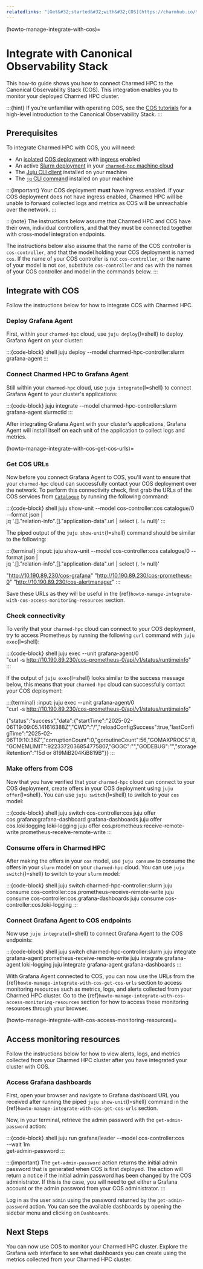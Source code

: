 ```yaml
---
relatedlinks: "[Get&#32;started&#32;with&#32;COS](https://charmhub.io/topics/canonical-observability-stack/tutorials/install-microk8s), [COS&#32;best&#32;practices](https://charmhub.io/topics/canonical-observability-stack/reference/best-practices)"
---
```


(howto-manage-integrate-with-cos)=
# Integrate with Canonical Observability Stack

This how-to guide shows you how to connect Charmed HPC to the Canonical
Observability Stack (COS). This integration enables you to monitor your
deployed Charmed HPC cluster.

:::{hint}
If you're unfamiliar with operating COS, see the [COS tutorials](https://charmhub.io/topics/canonical-observability-stack/tutorials)
for a high-level introduction to the Canonical Observability Stack.
:::

## Prerequisites

To integrate Charmed HPC with COS, you will need:

* An [isolated](https://charmhub.io/topics/canonical-observability-stack/reference/best-practices#deploy-in-isolation) [COS deployment](https://charmhub.io/topics/canonical-observability-stack/tutorials/install-microk8s) with [ingress](https://charmhub.io/topics/canonical-observability-stack/explanation/ingress) enabled
* An active [Slurm deployment](#howto-getting-started-deploy-slurm) in your [`charmed-hpc` machine cloud](#howto-getting-started-initialize-machine-cloud)
* The [Juju CLI client](https://juju.is/docs/juju/install-and-manage-the-client) installed on your machine
* The [`jq` CLI command](https://jqlang.org/download/) installed on your machine

:::{important}
Your COS deployment __must__ have ingress enabled. If your COS deployment does not have
ingress enabled, Charmed HPC will be unable to forward collected logs and metrics as COS
will be unreachable over the network.
:::

:::{note}
The instructions below assume that Charmed HPC and COS have their own, individual controllers,
and that they must be connected together with cross-model integration endpoints.

The instructions below also assume that the name of the COS controller is `cos-controller`, and
that the model holding your COS deployment is named `cos`. If the name of your COS controller is
not `cos-controller`, or the name of your model is not `cos`, substitute `cos-controller`
and `cos` with the names of your COS controller and model in the commands below.
:::

## Integrate with COS

Follow the instructions below for how to integrate COS with Charmed HPC.

### Deploy Grafana Agent

First, within your `charmed-hpc` cloud, use `juju deploy`{l=shell} to deploy Grafana Agent
on your cluster:

:::{code-block} shell
juju deploy --model charmed-hpc-controller:slurm grafana-agent
:::

### Connect Charmed HPC to Grafana Agent

Still within your `charmed-hpc` cloud, use `juju integrate`{l=shell} to connect Grafana
Agent to your cluster's applications:

:::{code-block}
juju integrate --model charmed-hpc-controller:slurm grafana-agent slurmctld
:::

After integrating Grafana Agent with your cluster's applications, Grafana Agent will
install itself on each unit of the application to collect logs and metrics.

(howto-manage-integrate-with-cos-get-cos-urls)=
### Get COS URLs

Now before you connect Grafana Agent to COS, you'll want to ensure that your `charmed-hpc` cloud
can successfully contact your COS deployment over the network. To perform this connectivity check,
first grab the URLs of the COS services from [`Catalogue`](https://charmhub.io/catalogue-k8s) by running the following command:

:::{code-block} shell
juju show-unit --model cos-controller:cos catalogue/0 --format json | \
  jq '.[]."relation-info".[]."application-data".url | select (. != null)'
:::

The piped output of the `juju show-unit`{l=shell} command should be similar to the following:

:::{terminal}
:input: juju show-unit --model cos-controller:cos catalogue/0 --format json | \
  jq '.[]."relation-info".[]."application-data".url | select (. != null)'

"http://10.190.89.230/cos-grafana"
"http://10.190.89.230/cos-prometheus-0"
"http://10.190.89.230/cos-alertmanager"
:::

Save these URLs as they will be useful in the
{ref}`howto-manage-integrate-with-cos-access-monitoring-resources` section.

### Check connectivity

To verify that your `charmed-hpc` cloud can connect to your COS deployment, try to access
Prometheus by running the following `curl` command with `juju exec`{l=shell}:

:::{code-block} shell
juju exec --unit grafana-agent/0 \
  "curl -s http://10.190.89.230/cos-prometheus-0/api/v1/status/runtimeinfo"
:::

If the output of `juju exec`{l=shell} looks similar to the success message below, this
means that your `charmed-hpc` cloud can successfully contact your COS deployment:

:::{terminal}
:input: juju exec --unit grafana-agent/0 \
  "curl -s http://10.190.89.230/cos-prometheus-0/api/v1/status/runtimeinfo"

{"status":"success","data":{"startTime":"2025-02-06T19:09:05.141616388Z","CWD":"/","reloadConfigSuccess":true,"lastConfigTime":"2025-02-06T19:10:36Z","corruptionCount":0,"goroutineCount":56,"GOMAXPROCS":8,"GOMEMLIMIT":9223372036854775807,"GOGC":"","GODEBUG":"","storageRetention":"15d or 819MiB204KiB819B"}}
:::

### Make offers from COS

Now that you have verified that your `charmed-hpc` cloud can connect to your COS deployment,
create offers in your COS deployment using `juju offer`{l=shell}. You can use `juju switch`{l=shell}
to switch to your `cos` model:

:::{code-block} shell
juju switch cos-controller:cos
juju offer cos.grafana:grafana-dashboard grafana-dashboards
juju offer cos.loki:logging loki-logging
juju offer cos.prometheus:receive-remote-write prometheus-receive-remote-write
:::

### Consume offers in Charmed HPC

After making the offers in your `cos` model, use `juju consume` to consume the offers
in your `slurm` model on your `charmed-hpc` cloud. You can use `juju switch`{l=shell}
to switch to your `slurm` model:

:::{code-block} shell
juju switch charmed-hpc-controller:slurm
juju consume cos-controller:cos.prometheus-receive-remote-write
juju consume cos-controller:cos.grafana-dashboards
juju consume cos-controller:cos.loki-logging
:::

### Connect Grafana Agent to COS endpoints

Now use `juju integrate`{l=shell} to connect Grafana Agent to the COS endpoints:

:::{code-block} shell
juju switch charmed-hpc-controller:slurm
juju integrate grafana-agent prometheus-receive-remote-write
juju integrate grafana-agent loki-logging
juju integrate grafana-agent grafana-dashboards
:::

With Grafana Agent connected to COS, you can now use the URLs from the
{ref}`howto-manage-integrate-with-cos-get-cos-urls` section to access monitoring resources
such as metrics, logs, and alerts collected from your Charmed HPC cluster. Go to the
{ref}`howto-manage-integrate-with-cos-access-monitoring-resources` section for how to
access these monitoring resources through your browser.

(howto-manage-integrate-with-cos-access-monitoring-resources)=
## Access monitoring resources

Follow the instructions below for how to view alerts, logs, and metrics collected from
your Charmed HPC cluster after you have integrated your cluster with COS.

### Access Grafana dashboards

First, open your browser and navigate to Grafana dashboard URL you received after running
the piped `juju show-unit`{l=shell} command in the
{ref}`howto-manage-integrate-with-cos-get-cos-urls` section.

Now, in your terminal, retrieve the admin password with the `get-admin-password` action:

:::{code-block} shell
juju run grafana/leader --model cos-controller:cos \
  --wait 1m \
  get-admin-password
:::

:::{important}
The `get-admin-password` action returns the initial admin password that is
generated when COS is first deployed. The action will return a notice if the
initial admin password has been changed by the COS administrator. If this is the
case, you will need to get either a Grafana account or the admin password from
your COS administrator.
:::

Log in as the user `admin` using the password returned by the `get-admin-password` action.
You can see the available dashboards by opening the sidebar menu and clicking on `Dashboards`.

## Next Steps

You can now use COS to monitor your Charmed HPC cluster. Explore the Grafana web interface
to see what dashboards you can create using the metrics collected from your
Charmed HPC cluster.
